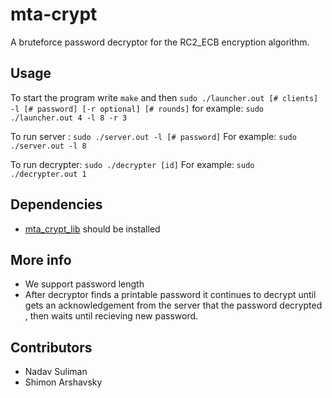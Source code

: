 # mta-crypt
A bruteforce password decryptor for the RC2_ECB encryption algorithm.

## Usage
To start the program write `make` and then `sudo ./launcher.out [# clients] -l [# password] [-r optional] [# rounds]`
for example: `sudo ./launcher.out 4 -l 8 -r 3`

To run server : `sudo ./server.out -l [# password]`
For example: `sudo ./server.out -l 8`

To run decrypter: `sudo ./decrypter [id]`
For example: `sudo ./decrypter.out 1`
 
 
## Dependencies
* [mta_crypt_lib](https://github.com/gavrielk/LinuxCourseCodePub/tree/master/mta_crypt_lib) should be installed

## More info
* We support password length
* After decryptor finds a printable password it continues to decrypt until gets an acknowledgement
  from the server that the password decrypted , then waits until recieving new password.
 
 
## Contributors
- Nadav Suliman
- Shimon Arshavsky
